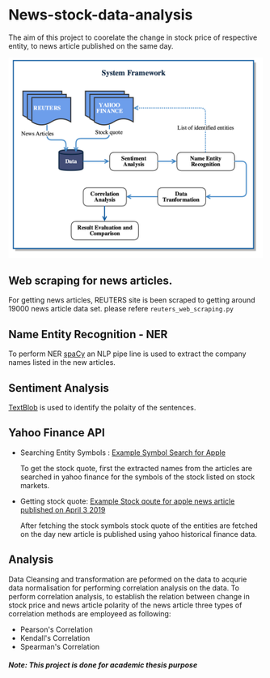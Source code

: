 # News-stock-data-analysis

  The aim of this project to coorelate the change in stock price of respective entity, to news article published on the same day.
 
 ![alt text](https://github.com/arunchaitanya24/News-stock-data-analysis/blob/develop/project/System_framework.png)

## Web scraping for news articles.

  For getting news articles, REUTERS site is been scraped to getting around 19000 news article data set.
  please refere `reuters_web_scraping.py`
  
## Name Entity Recognition - NER

  To perform NER [spaCy](https://spacy.io/) an NLP pipe line is used to extract the company names listed in the new articles.
  
## Sentiment Analysis

[TextBlob](https://textblob.readthedocs.io/en/dev/#) is used to identify the polaity of the sentences.

## Yahoo Finance API

- Searching Entity Symbols : [Example Symbol Search for Apple](https://query2.finance.yahoo.com/v1/finance/search?q=Apple&quotesCount=3&newsCount=0&quotesQueryId=tss_match_phrase_query&multiQuoteQueryId=multi_quote_single_token_query&newsQueryId=news_ss_symbols&enableCb=false&enableNavLinks=false)

  To get the stock quote, first the extracted names from the articles are searched in yahoo finance for the symbols of the stock listed on stock markets.

- Getting stock quote: [Example Stock qoute for apple news article published on April 3 2019](https://query2.finance.yahoo.com/v8/finance/chart/AAPL?formatted=true&lang=en-US&region=us&period1=1554210000&period2=1554210000&interval=1d)

  After fetching the stock symbols stock quote of the entities are fetched on the day new article is published using yahoo historical finance data.

## Analysis

  Data Cleansing and transformation are peformed on the data to acqurie data normalisation for performing correlation analysis on the data. To perform correlation analysis, to establish the relation between change in stock price and news article polarity of the news article three types of correlation methods are employeed as following:
      
- Pearson's Correlation
- Kendall's Correlation
- Spearman's Correlation
  
##### Note: This project is done for academic thesis purpose
